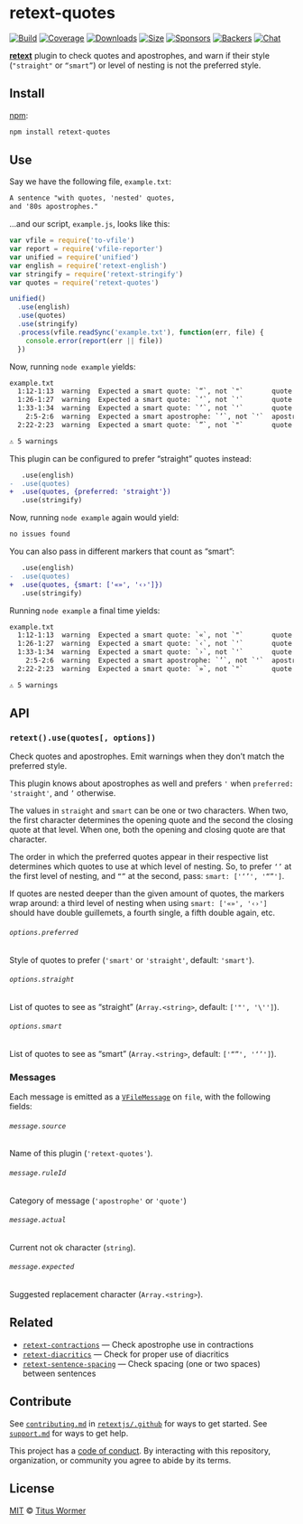 # retext-quotes

[![Build][build-badge]][build]
[![Coverage][coverage-badge]][coverage]
[![Downloads][downloads-badge]][downloads]
[![Size][size-badge]][size]
[![Sponsors][sponsors-badge]][collective]
[![Backers][backers-badge]][collective]
[![Chat][chat-badge]][chat]

[**retext**][retext] plugin to check quotes and apostrophes, and warn if their
style (`"straight"` or `“smart”`) or level of nesting is not the preferred
style.

## Install

[npm][]:

```sh
npm install retext-quotes
```

## Use

Say we have the following file, `example.txt`:

```txt
A sentence "with quotes, 'nested' quotes,
and '80s apostrophes."
```

…and our script, `example.js`, looks like this:

```js
var vfile = require('to-vfile')
var report = require('vfile-reporter')
var unified = require('unified')
var english = require('retext-english')
var stringify = require('retext-stringify')
var quotes = require('retext-quotes')

unified()
  .use(english)
  .use(quotes)
  .use(stringify)
  .process(vfile.readSync('example.txt'), function(err, file) {
    console.error(report(err || file))
  })
```

Now, running `node example` yields:

```txt
example.txt
  1:12-1:13  warning  Expected a smart quote: `“`, not `"`       quote       retext-quotes
  1:26-1:27  warning  Expected a smart quote: `‘`, not `'`       quote       retext-quotes
  1:33-1:34  warning  Expected a smart quote: `’`, not `'`       quote       retext-quotes
    2:5-2:6  warning  Expected a smart apostrophe: `’`, not `'`  apostrophe  retext-quotes
  2:22-2:23  warning  Expected a smart quote: `”`, not `"`       quote       retext-quotes

⚠ 5 warnings
```

This plugin can be configured to prefer “straight” quotes instead:

```diff
   .use(english)
-  .use(quotes)
+  .use(quotes, {preferred: 'straight'})
   .use(stringify)
```

Now, running `node example` again would yield:

```txt
no issues found
```

You can also pass in different markers that count as “smart”:

```diff
   .use(english)
-  .use(quotes)
+  .use(quotes, {smart: ['«»', '‹›']})
   .use(stringify)
```

Running `node example` a final time yields:

```txt
example.txt
  1:12-1:13  warning  Expected a smart quote: `«`, not `"`       quote       retext-quotes
  1:26-1:27  warning  Expected a smart quote: `‹`, not `'`       quote       retext-quotes
  1:33-1:34  warning  Expected a smart quote: `›`, not `'`       quote       retext-quotes
    2:5-2:6  warning  Expected a smart apostrophe: `’`, not `'`  apostrophe  retext-quotes
  2:22-2:23  warning  Expected a smart quote: `»`, not `"`       quote       retext-quotes

⚠ 5 warnings
```

## API

### `retext().use(quotes[, options])`

Check quotes and apostrophes.
Emit warnings when they don’t match the preferred style.

This plugin knows about apostrophes as well and prefers `'` when `preferred:
'straight'`, and `’` otherwise.

The values in `straight` and `smart` can be one or two characters.
When two, the first character determines the opening quote and the second the
closing quote at that level.
When one, both the opening and closing quote are that character.

The order in which the preferred quotes appear in their respective list
determines which quotes to use at which level of nesting.
So, to prefer `‘’` at the first level of nesting, and `“”` at the second, pass:
`smart: ['‘’', '“”']`.

If quotes are nested deeper than the given amount of quotes, the markers wrap
around: a third level of nesting when using `smart: ['«»', '‹›']` should have
double guillemets, a fourth single, a fifth double again, etc.

###### `options.preferred`

Style of quotes to prefer (`'smart'` or `'straight'`, default: `'smart'`).

###### `options.straight`

List of quotes to see as “straight” (`Array.<string>`, default: `['"', '\'']`).

###### `options.smart`

List of quotes to see as “smart” (`Array.<string>`, default: `['“”', '‘’']`).

### Messages

Each message is emitted as a [`VFileMessage`][message] on `file`, with the
following fields:

###### `message.source`

Name of this plugin (`'retext-quotes'`).

###### `message.ruleId`

Category of message (`'apostrophe'` or `'quote'`)

###### `message.actual`

Current not ok character (`string`).

###### `message.expected`

Suggested replacement character (`Array.<string>`).

## Related

*   [`retext-contractions`](https://github.com/retextjs/retext-contractions)
    — Check apostrophe use in contractions
*   [`retext-diacritics`](https://github.com/retextjs/retext-diacritics)
    — Check for proper use of diacritics
*   [`retext-sentence-spacing`](https://github.com/retextjs/retext-sentence-spacing)
    — Check spacing (one or two spaces) between sentences

## Contribute

See [`contributing.md`][contributing] in [`retextjs/.github`][health] for ways
to get started.
See [`support.md`][support] for ways to get help.

This project has a [code of conduct][coc].
By interacting with this repository, organization, or community you agree to
abide by its terms.

## License

[MIT][license] © [Titus Wormer][author]

<!-- Definitions -->

[build-badge]: https://img.shields.io/travis/retextjs/retext-quotes.svg

[build]: https://travis-ci.org/retextjs/retext-quotes

[coverage-badge]: https://img.shields.io/codecov/c/github/retextjs/retext-quotes.svg

[coverage]: https://codecov.io/github/retextjs/retext-quotes

[downloads-badge]: https://img.shields.io/npm/dm/retext-quotes.svg

[downloads]: https://www.npmjs.com/package/retext-quotes

[size-badge]: https://img.shields.io/bundlephobia/minzip/retext-quotes.svg

[size]: https://bundlephobia.com/result?p=retext-quotes

[sponsors-badge]: https://opencollective.com/unified/sponsors/badge.svg

[backers-badge]: https://opencollective.com/unified/backers/badge.svg

[collective]: https://opencollective.com/unified

[chat-badge]: https://img.shields.io/badge/chat-discussions-success.svg

[chat]: https://github.com/retextjs/retext/discussions

[npm]: https://docs.npmjs.com/cli/install

[health]: https://github.com/retextjs/.github

[contributing]: https://github.com/retextjs/.github/blob/HEAD/contributing.md

[support]: https://github.com/retextjs/.github/blob/HEAD/support.md

[coc]: https://github.com/retextjs/.github/blob/HEAD/code-of-conduct.md

[license]: license

[author]: https://wooorm.com

[retext]: https://github.com/retextjs/retext

[message]: https://github.com/vfile/vfile-message
